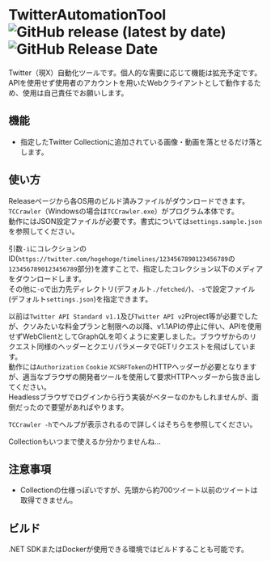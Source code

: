 # TwitterAutomationTool  ![GitHub release (latest by date)](https://img.shields.io/github/v/release/rexent-gx/TwitterAutomationTool?color=green) ![GitHub Release Date](https://img.shields.io/github/release-date/rexent-gx/TwitterAutomationTool)  
Twitter（現X）自動化ツールです。個人的な需要に応じて機能は拡充予定です。APIを使用せず使用者のアカウントを用いたWebクライアントとして動作するため、使用は自己責任でお願いします。

## 機能
- 指定したTwitter Collectionに追加されている画像・動画を落とせるだけ落とします。

## 使い方
Releaseページから各OS用のビルド済みファイルがダウンロードできます。`TCCrawler`（Windowsの場合は`TCCrawler.exe`）がプログラム本体です。  
動作にはJSON設定ファイルが必要です。書式については`settings.sample.json`を参照してください。

引数`-i`にコレクションのID(`https://twitter.com/hogehoge/timelines/1234567890123456789`の`1234567890123456789`部分)を渡すことで、指定したコレクション以下のメディアをダウンロードします。  
その他に`-o`で出力先ディレクトリ(デフォルト`./fetched/`)、`-s`で設定ファイル(デフォルト`settings.json`)を指定できます。

以前は`Twitter API Standard v1.1`及び`Twitter API v2`Project等が必要でしたが、クソみたいな料金プランと制限への以降、v1.1APIの停止に伴い、APIを使用せずWebClientとしてGraphQLを叩くように変更しました。ブラウザからのリクエスト同様のヘッダーとクエリパラメータでGETリクエストを飛ばしています。  
動作には`Authorization` `Cookie` `XCSRFToken`のHTTPヘッダーが必要となりますが、適当なブラウザの開発者ツールを使用して要求HTTPヘッダーから抜き出してください。  
Headlessブラウザでログインから行う実装がベターなのかもしれませんが、面倒だったので要望があればやります。

`TCCrawler -h`でヘルプが表示されるので詳しくはそちらを参照してください。

Collectionもいつまで使えるか分かりませんね…


## 注意事項
- Collectionの仕様っぽいですが、先頭から約700ツイート以前のツイートは取得できません。


## ビルド
.NET SDKまたはDockerが使用できる環境ではビルドすることも可能です。
